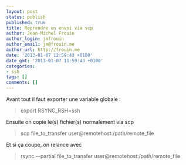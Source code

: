 ```yaml
---
layout: post
status: publish
published: true
title: Reprendre un envoi via scp
author: Jean-Michel Frouin
author_login: jmfrouin
author_email: jm@frouin.me
author_url: http://frouin.me
date: '2013-01-07 12:59:43 +0100'
date_gmt: '2013-01-07 11:59:43 +0100'
categories:
- ssh
tags: []
comments: []
---
```

<p>Avant tout il faut exporter une variable globale :</p>
<blockquote><p>export RSYNC_RSH=ssh</p></blockquote>
<p>Ensuite on copie le(s) fichier(s) normalement via scp </p>
<blockquote><p>scp file_to_transfer user@remotehost:/path/remote_file</p></blockquote>
<p>Et si ça coupe, on relance avec</p>
<blockquote><p>rsync --partial file_to_transfer user@remotehost:/path/remote_file</p></blockquote>
<!-- Matomo -->
<script type="text/javascript">
  var _paq = window._paq || [];
  /* tracker methods like "setCustomDimension" should be called before "trackPageView" */
  _paq.push(['trackPageView']);
  _paq.push(['enableLinkTracking']);
  (function() {
    var u="//stats.frouin.me/";
    _paq.push(['setTrackerUrl', u+'matomo.php']);
    _paq.push(['setSiteId', '1']);
    var d=document, g=d.createElement('script'), s=d.getElementsByTagName('script')[0];
    g.type='text/javascript'; g.async=true; g.defer=true; g.src=u+'matomo.js'; s.parentNode.insertBefore(g,s);
  })();
</script>
<!-- End Matomo Code -->
